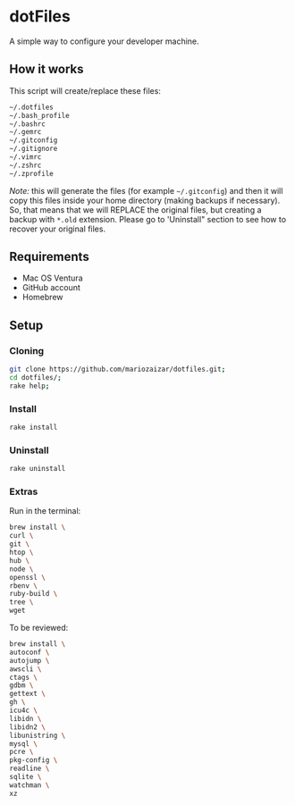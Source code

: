 # dotFiles

A simple way to configure your developer machine.

## How it works

This script will create/replace these files:

```sh
~/.dotfiles
~/.bash_profile
~/.bashrc
~/.gemrc
~/.gitconfig
~/.gitignore
~/.vimrc
~/.zshrc
~/.zprofile
```

*Note:* this will generate the files (for example `~/.gitconfig`) and then it will copy this files inside your home directory (making backups if necessary). So, that means that we will REPLACE the original files, but creating a backup with `*.old` extension. Please go to 'Uninstall" section to see how to recover your original files.

## Requirements

- Mac OS Ventura
- GitHub account
- Homebrew

## Setup

### Cloning

```sh
git clone https://github.com/mariozaizar/dotfiles.git;
cd dotfiles/;
rake help;
```

### Install

```sh
rake install
```

### Uninstall

```sh
rake uninstall
```

### Extras

Run in the terminal:

```sh
brew install \
curl \
git \
htop \
hub \
node \
openssl \
rbenv \
ruby-build \
tree \
wget
```

To be reviewed:

```sh
brew install \
autoconf \
autojump \
awscli \
ctags \
gdbm \
gettext \
gh \
icu4c \
libidn \
libidn2 \
libunistring \
mysql \
pcre \
pkg-config \
readline \
sqlite \
watchman \
xz
```
